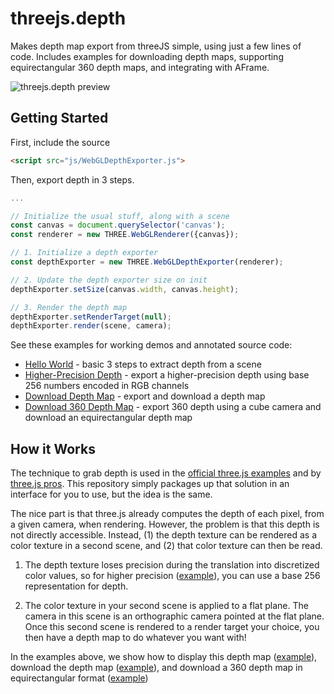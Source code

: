 # threejs.depth

Makes depth map export from threeJS simple, using just a few lines of code. Includes examples for downloading depth maps, supporting equirectangular 360 depth maps, and integrating with AFrame.

![threejs.depth preview](https://user-images.githubusercontent.com/2068077/153713671-65a207a5-2e73-4db2-b7dd-d6f1a9c15093.jpg)

## Getting Started

First, include the source

```html
<script src="js/WebGLDepthExporter.js">
```

Then, export depth in 3 steps.

```javascript
...

// Initialize the usual stuff, along with a scene
const canvas = document.querySelector('canvas');
const renderer = new THREE.WebGLRenderer({canvas});

// 1. Initialize a depth exporter
const depthExporter = new THREE.WebGLDepthExporter(renderer);

// 2. Update the depth exporter size on init
depthExporter.setSize(canvas.width, canvas.height);

// 3. Render the depth map
depthExporter.setRenderTarget(null);
depthExporter.render(scene, camera);
```

See these examples for working demos and annotated source code:

- [Hello World](http://alvinwan.com/threejsdepth/examples/helloworld.html) - basic 3 steps to extract depth from a scene
- [Higher-Precision Depth](http://alvinwan.com/threejsdepth/examples/precision.html) - export a higher-precision depth using base 256 numbers encoded in RGB channels
- [Download Depth Map](http://alvinwan.com/threejs.depth/examples/export.html) - export and download a depth map
- [Download 360 Depth Map](http://alvinwan.com/threejsdepth/examples/export360.html) - export 360 depth using a cube camera and download an equirectangular depth map

## How it Works

The technique to grab depth is used in the [official three.js examples](https://threejs.org/examples/?q=depth#webgl_depth_texture) and by [three.js pros](https://stackoverflow.com/a/58946651/4855984). This repository simply packages up that solution in an interface for you to use, but the idea is the same. 

The nice part is that three.js already computes the depth of each pixel, from a given camera, when rendering. However, the problem is that this depth is not directly accessible. Instead, (1) the depth texture can be rendered as a color texture in a second scene, and (2) that color texture can then be read.

1. The depth texture loses precision during the translation into discretized color values, so for higher precision ([example](http://alvinwan.com/threejsdepth/examples/precision.html)), you can use a base 256 representation for depth.

2. The color texture in your second scene is applied to a flat plane. The camera in this scene is an orthographic camera pointed at the flat plane. Once this second scene is rendered to a render target your choice, you then have a depth map to do whatever you want with!

In the examples above, we show how to display this depth map ([example](http://alvinwan.com/threejsdepth/examples/helloworld.html)), download the depth map ([example](http://alvinwan.com/threejsdepth/examples/export.html)), and download a 360 depth map in equirectangular format ([example](http://alvinwan.com/threejsdepth/examples/export360.html))

